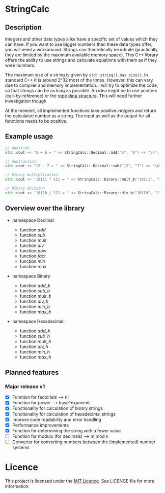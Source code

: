 # StringCalc

## Description

Integers and other data types alike have a specific set of values which they can have. If you want to use bigger numbers than these data types offer, you will need a workaround. Strings can theoretically be infinite (practically, they are limited by the maximum available memory space). This C++ library offers the ability to use strings and calculate equations with them as if they were numbers.

The maximum size of a string is given by `std::string().max_size()`. In standard C++ it is around 2^32 most of the times. However, this can vary due to compiler and memory implementation. I will try to optimize the code, so that strings can be as long as possible. An idea might be to use pointers (call-by-reference) or the [rope data structure](https://en.wikipedia.org/wiki/Rope_(data_structure)). This will need further investigation though.

At the moment, all implemented functions take positive _integers_ and return the calculated number as a string. The input as well as the output for all functions needs to be positive.

## Example usage

```cpp
// Addition
std::cout << "5 + 6 = " << StringCalc::Decimal::add("5", "6") << "\n";

// Subtraction
std::cout << "12 - 7 = " << StringCalc::Decimal::sub("12", "7") << "\n";

// Binary multiplication
std::cout << "10111 * 111 = " << StringCalc::Binary::mult_b("10111", "111") << "\n";

// Binary division
std::cout << "10110 / 111 = " << StringCalc::Binary::div_b("10110", "111") << "\n";
```

## Overview over the library

- namespace Decimal:
    - function _add_
    - function _sub_
    - function _mult_
    - function _div_
    - function _pow_
    - function _fact_
    - function _min_
    - function _max_

- namespace Binary:
    - function _add\_b_
    - function _sub\_b_
    - function _mult\_b_
    - function _div\_b_
    - function _min\_b_
    - function _max\_b_

- namespace Hexadecimal:
    - function _add\_h_
    - function _sub\_h_
    - function _mult\_h_
    - function _div\_h_
    - function _min\_h_
    - function _max\_h_

## Planned features

### Major release v1

- [x] Function for factorials --> n!
- [x] Function for power --> base^exponent
- [x] Functionality for calculation of binary strings
- [x] Functionality for calculation of hexadecimal strings
- [x] Improve code readability and error handling
- [x] Performance improvements
- [x] Function for determining the string with a fewer value
- [ ] Function for modulo (for decimals) --> m mod n
- [ ] Converter for converting numbers between the (implemented) number systems

# Licence

This project is licensed under the [MIT Licence](https://mit-license.org/). See LICENCE file for more information.

